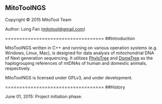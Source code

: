 ## MitoToolNGS

Copyright © 2015 MitoTool Team 

Author: Long Fan (mitotool@gmail.com)

===================================
##Introduction

MitoToolNGS written in C++ and running on various operation systems (e.g. Windows, Linux, Mac), is designed for data analysis of mitochondrial DNA of Next generation sequencing. It utilizes [PhyloTree][1] and [DomeTree][2] as the haplogrouping references of mtDNAs of human and domestic animals, respectively.

MitoToolNGS is licensed under GPLv3, and under development.

===================================
##History

June 01, 2015: Project initiation phase.

[1]: http://www.phylotree.org/
[2]: http://www.dometree.org